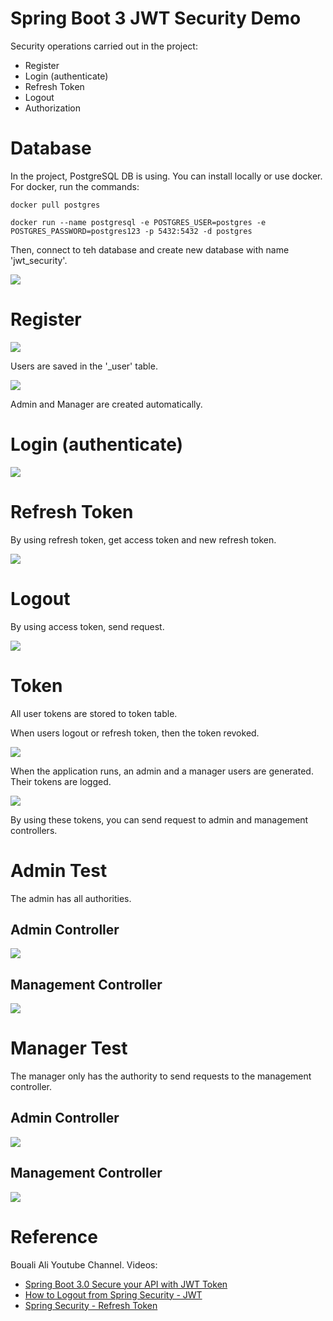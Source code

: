 # Spring Boot 3 JWT Security Demo
Security operations carried out in the project:
* Register
* Login (authenticate)
* Refresh Token
* Logout
* Authorization

# Database
In the project, PostgreSQL DB is using. You can install locally or use docker. For docker, run the commands:

``` shell
docker pull postgres
```

``` shell
docker run --name postgresql -e POSTGRES_USER=postgres -e POSTGRES_PASSWORD=postgres123 -p 5432:5432 -d postgres
```

Then, connect to teh database and create new database with name 'jwt_security'.

![](./screenshot/create-database.png)

# Register
![](./screenshot/register.png)

Users are saved in the '_user' table.

![](./screenshot/user.png)

Admin and Manager are created automatically.

# Login (authenticate)
![](./screenshot/login.png)

# Refresh Token
By using refresh token, get access token and new refresh token.

![](./screenshot/refresh-token.png)

# Logout
By using access token, send request.

![](./screenshot/logout.png)

# Token
All user tokens are stored to token table.

When users logout or refresh token, then the token revoked.

![](./screenshot/token.png)

When the application runs, an admin and a manager users are generated. Their tokens are logged.

![](./screenshot/tokens-log.png)

By using these tokens, you can send request to admin and management controllers.

# Admin Test
The admin has all authorities.

## Admin Controller
![](./screenshot/admin-admin-controller.png)

## Management Controller
![](./screenshot/admin-management-controller.png)

# Manager Test
The manager only has the authority to send requests to the management controller.

## Admin Controller
![](./screenshot/manager-admin-controller.png)

## Management Controller
![](./screenshot/manager-management-controller.png)

# Reference
Bouali Ali Youtube Channel. Videos:
* [Spring Boot 3.0 Secure your API with JWT Token](https://youtu.be/BVdQ3iuovg0?si=n7qArn7X12sJ1Fw0)
* [How to Logout from Spring Security - JWT](https://youtu.be/0GGFZdYe-FY?si=a0VMOkXjUb5TLZI4)
* [Spring Security - Refresh Token](https://youtu.be/EsVybSJr7zU?si=_uSNXbgFJnXxB0bq)

